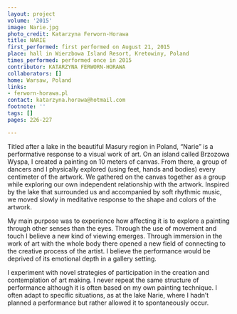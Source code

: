 ```yaml
---
layout: project
volume: '2015'
image: Narie.jpg
photo_credit: Katarzyna Ferworn-Horawa
title: NARIE
first_performed: first performed on August 21, 2015
place: hall in Wierzbowa Island Resort, Kretowiny, Poland
times_performed: performed once in 2015
contributor: KATARZYNA FERWORN-HORAWA
collaborators: []
home: Warsaw, Poland
links:
- ferworn-horawa.pl
contact: katarzyna.horawa@hotmail.com
footnote: ''
tags: []
pages: 226-227

---
```


Titled after a lake in the beautiful Masury region in Poland, “Narie” is a performative response to a visual work of art. On an island called Brzozowa Wyspa, I created a painting on 10 meters of canvas. From there, a group of dancers and I physically explored (using feet, hands and bodies) every centimeter of the artwork. We gathered on the canvas together as a group while exploring our own independent relationship with the artwork. Inspired by the lake that surrounded us and accompanied by soft rhythmic music, we moved slowly in meditative response to the shape and colors of the artwork.

My main purpose was to experience how affecting it is to explore a painting through other senses than the eyes. Through the use of movement and touch I believe a new kind of viewing emerges. Through immersion in the work of art with the whole body there opened a new field of connecting to the creative process of the artist. I believe the performance would be deprived of its emotional depth in a gallery setting.

I experiment with novel strategies of participation in the creation and contemplation of art making. I never repeat the same structure of performance although it is often based on my own painting technique. I often adapt to specific situations, as at the lake Narie, where I hadn’t planned a performance but rather allowed it to spontaneously occur.
